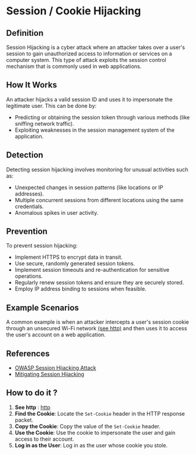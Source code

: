 # Session / Cookie Hijacking

## Definition

Session Hijacking is a cyber attack where an attacker takes over a user's session to gain unauthorized access to information or services on a computer system. This type of attack exploits the session control mechanism that is commonly used in web applications.

## How It Works

An attacker hijacks a valid session ID and uses it to impersonate the legitimate user. This can be done by:
- Predicting or obtaining the session token through various methods (like sniffing network traffic).
- Exploiting weaknesses in the session management system of the application.

## Detection

Detecting session hijacking involves monitoring for unusual activities such as:
- Unexpected changes in session patterns (like locations or IP addresses).
- Multiple concurrent sessions from different locations using the same credentials.
- Anomalous spikes in user activity.

## Prevention

To prevent session hijacking:
- Implement HTTPS to encrypt data in transit.
- Use secure, randomly generated session tokens.
- Implement session timeouts and re-authentication for sensitive operations.
- Regularly renew session tokens and ensure they are securely stored.
- Employ IP address binding to sessions when feasible.

## Example Scenarios

A common example is when an attacker intercepts a user's session cookie through an unsecured Wi-Fi network [(see http)](./http.md) and then uses it to access the user's account on a web application.

## References

- [OWASP Session Hijacking Attack](https://owasp.org/www-community/attacks/Session_hijacking_attack)
- [Mitigating Session Hijacking](https://www.sans.org/white-papers/1565/)

## How to do it ?

1. **See http** : [http](./http.md#how-to-do-it-)
2. **Find the Cookie**: Locate the `Set-Cookie` header in the HTTP response packet.
3. **Copy the Cookie**: Copy the value of the `Set-Cookie` header.
4. **Use the Cookie**: Use the cookie to impersonate the user and gain access to their account.
5. **Log in as the User**: Log in as the user whose cookie you stole.